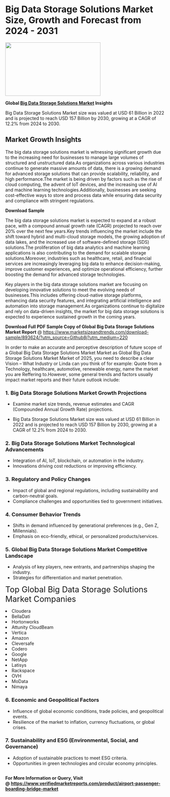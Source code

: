 <H1>Big Data Storage Solutions Market Size, Growth and Forecast from 2024 - 2031</H1><img class="aligncenter size-medium wp-image-584254" src="https://thirdeyenews.in/wp-content/uploads/2024/09/Global-Market-Research-300x168.jpeg" alt="" width="300" height="168" /><p><strong>Global&nbsp;<a href="https://www.marketsizeandtrends.com/download-sample/893624/?utm_source=Github8j?utm_medium=220">Big Data Storage Solutions Market</a> Insights</strong></p><p>Big Data Storage Solutions Market size was valued at USD 61 Billion in 2022 and is projected to reach USD 157 Billion by 2030, growing at a CAGR of 12.2% from 2024 to 2030.</p><p><h2>Market Growth Insights</h2> <p>The big data storage solutions market is witnessing significant growth due to the increasing need for businesses to manage large volumes of structured and unstructured data.As organizations across various industries continue to generate massive amounts of data, there is a growing demand for advanced storage solutions that can provide scalability, reliability, and high performance.The market is being driven by factors such as the rise of cloud computing, the advent of IoT devices, and the increasing use of AI and machine learning technologies.Additionally, businesses are seeking cost-effective ways to store and process data while ensuring data security and compliance with stringent regulations.</p> <p><strong>Download Sample</strong></p> <p>The big data storage solutions market is expected to expand at a robust pace, with a compound annual growth rate (CAGR) projected to reach over 20% over the next few years.Key trends influencing the market include the shift toward hybrid and multi-cloud storage models, the growing adoption of data lakes, and the increased use of software-defined storage (SDS) solutions.The proliferation of big data analytics and machine learning applications is also contributing to the demand for scalable storage solutions.Moreover, industries such as healthcare, retail, and financial services are increasingly leveraging big data to enhance decision-making, improve customer experiences, and optimize operational efficiency, further boosting the demand for advanced storage technologies.<p>Key players in the big data storage solutions market are focusing on developing innovative solutions to meet the evolving needs of businesses.This includes offering cloud-native storage platforms, enhancing data security features, and integrating artificial intelligence and automation into storage management.As organizations continue to digitalize and rely on data-driven insights, the market for big data storage solutions is expected to experience sustained growth in the coming years.</p> <p><span class=""><strong>Download Full PDF Sample Copy of Global Big Data Storage Solutions Market Report</strong> @ <a href="https://www.marketsizeandtrends.com/download-sample/893624/?utm_source=Github8j?utm_medium=220" target="_blank">https://www.marketsizeandtrends.com/download-sample/893624/?utm_source=Github8j?utm_medium=220</a></span></p><p>In order to make an accurate and perceptive description of future scope of a Global&nbsp;Big Data Storage Solutions Market Market as Global&nbsp;Big Data Storage Solutions Market Market of 2025, you need to describe a clear Vision &ndash; What Industry or Linda can you think of for example: Quote from a Technology, healthcare, automotive, renewable energy, name the market you are Reffering to.However, some general trends and factors usually impact market reports and their future outlook include:</p><h3>1.&nbsp;<strong>Big Data Storage Solutions Market Growth Projections</strong></h3><ul><li>Examine market size trends, revenue estimates and CAGR (Compounded Annual Growth Rate) projections.</li><li><p>Big Data Storage Solutions Market size was valued at USD 61 Billion in 2022 and is projected to reach USD 157 Billion by 2030, growing at a CAGR of 12.2% from 2024 to 2030.</p></li></ul><h3>2.&nbsp;<strong>Big Data Storage Solutions Market Technological Advancements</strong></h3><ul><li>Integration of AI, IoT, blockchain, or automation in the industry.</li><li>Innovations driving cost reductions or improving efficiency.</li></ul><h3>3.&nbsp;<strong>Regulatory and Policy Changes</strong></h3><ul><li>Impact of global and regional regulations, including sustainability and carbon-neutral goals.</li><li>Compliance challenges and opportunities tied to government initiatives.</li></ul><h3>4.&nbsp;<strong>Consumer Behavior Trends</strong></h3><ul><li>Shifts in demand influenced by generational preferences (e.g., Gen Z, Millennials).</li><li>Emphasis on eco-friendly, ethical, or personalized products/services.</li></ul><h3>5.&nbsp;<strong>Global Big Data Storage Solutions Market Competitive Landscape</strong></h3><ul><li>Analysis of key players, new entrants, and partnerships shaping the industry.</li><li>Strategies for differentiation and market penetration.</li></ul><p data-pm-slice="1 1 []"><span style="color: inherit; font-family: inherit; font-size: 25px;">Top Global Big Data Storage Solutions Market Companies</span></p><div class="" data-test-id=""><p><li>Cloudera</li><li> BellaDati</li><li> Hortonworks</li><li> Attunity CloudBeam</li><li> Vertica</li><li> Amazon</li><li> Cleversafe</li><li> Codero</li><li> Google</li><li> NetApp</li><li> Latisys</li><li> Rackspace</li><li> OVH</li><li> MoData</li><li> Nimaya</li></p></div><h3>6.&nbsp;<strong>Economic and Geopolitical Factors</strong></h3><ul><li>Influence of global economic conditions, trade policies, and geopolitical events.</li><li>Resilience of the market to inflation, currency fluctuations, or global crises.</li></ul><h3>7.&nbsp;<strong>Sustainability and ESG (Environmental, Social, and Governance)</strong></h3><ul><li>Adoption of sustainable practices to meet ESG criteria.</li><li>Opportunities in green technologies and circular economy principles.</li></ul><h2><strong style="font-size: 14px;">For More Information or Query, Visit @&nbsp;</strong><a style="background-color: #ffffff; font-size: 14px;" href="https://www.marketsizeandtrends.com/report/big-data-storage-solutions-market-/" target="_blank">https://www.verifiedmarketreports.com/product/airport-passenger-boarding-bridge-market</a></h2>
